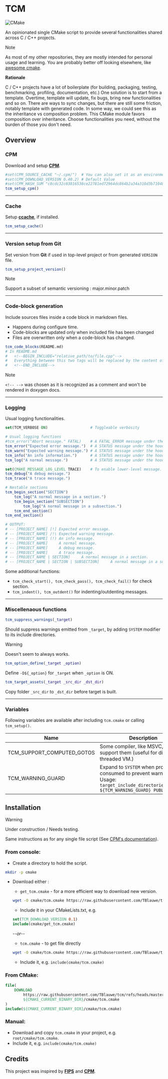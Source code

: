 # TCM

![CMake](https://img.shields.io/badge/CMake-%23008FBA.svg?style=for-the-badge&logo=cmake&logoColor=white)

An opinionated single CMake script to provide several functionalities shared across C / C++ projects.

> [!NOTE]
>
> As most of my other repositories, they are mostly intended for personal usage and learning.
> You are probably better off looking elsewhere, like [awesome cmake](https://github.com/onqtam/awesome-cmake).

__Rationale__ 

C / C++ projects have a lot of boilerplate (for building, packaging, testing, benchmarking, profiling, documentation, etc.)
One solution is to start from a template. Overtime, template will update, fix bugs, bring new functionalities and so on. 
There are ways to sync changes, but there are still some friction, notably template with generated code.
In some way, we could see this as the inheritance vs composition problem.
This CMake module favors composition over inheritance. 
Choose functionalities you need, without the burden of those you don't need.


## Overview

### CPM

Download and setup __[CPM](https://github.com/cpm-cmake/CPM.cmake)__.

```cmake 
#set(CPM_SOURCE_CACHE "~/.cpm/")  # You can also set it as an environment variable, so it works across projects.
#set(CPM_DOWNLOAD_VERSION 0.40.2) # Default Value
#set(CPM_HASH_SUM "c8cdc32c03816538ce22781ed72964dc864b2a34a310d3b7104812a5ca2d835d") #Default value
tcm_setup_cpm()
```

___

### Cache

Setup __[ccache](https://ccache.dev/)__, if installed.

```cmake 
tcm_setup_cache()
```

___

### Version setup from Git

Set version from __Git__ if used in top-level project or from generated `VERSION` file.

```cmake 
tcm_setup_project_version()
```

> [!NOTE]
> 
> Support a subset of semantic versioning : major.minor.patch

___

### Code-block generation

Include sources files inside a code block in markdown files.
* Happens during configure time.
* Code-blocks are updated only when included file has been changed
* Files are overwritten only when a code-block has changed.

```cmake 
tcm_code_blocks(README.md)
# In README.md
#   <!--BEGIN_INCLUDE="relative_path/to/file.cpp"-->
#   Everything between this two tags will be replaced by the content of the file inside a code block.
#   <!--END_INCLUDE-->
```
 
> [!NOTE]
>
> `<!-- -->` was chosen as it is recognized as a comment and won't be rendered in doxygen docs.

___

### Logging

Usual logging functionalities.

```cmake 
set(TCM_VERBOSE ON)                   # Toggleable verbosity

# Usual logging functions
#tcm_error("Abort message." FATAL)    # A FATAL_ERROR message under the hood. 
tcm_error("Expected error message.")  # A STATUS message under the hood.
tcm_warn("Expected warning message.") # A STATUS message under the hood.
tcm_info("An info information.")      # A STATUS message under the hood.
tcm_log("A normal message.")          # A STATUS message under the hood.

set(CMAKE_MESSAGE_LOG_LEVEL TRACE)    # To enable lower-level message.
tcm_debug("A debug message.")
tcm_trace("A trace message.")

# Nestable sections
tcm_begin_section("SECTION")
    tcm_log("A normal message in a section.")
    tcm_begin_section("SUBSECTION")
        tcm_log("A normal message in a subsection.")
    tcm_end_section()
tcm_end_section()

# OUTPUT:
# -- [PROJECT_NAME] [!] Expected error message.
# -- [PROJECT_NAME] /!\ Expected warning message.
# -- [PROJECT_NAME] (!) An info message.
# -- [PROJECT_NAME]     A normal message.
# -- [PROJECT_NAME]     A debug message.
# -- [PROJECT_NAME]     A trace message.
# -- [PROJECT_NAME | SECTION]     A normal message in a section.
# -- [PROJECT_NAME | SECTION | SUBSECTION]     A normal message in a subsection.
```
Some additional functions:
* `tcm_check_start(), tcm_check_pass(), tcm_check_fail()` for check section.
* `tcm_indent(), tcm_outdent()` for indenting/outdenting messages.

___

### Miscellenaous functions

```cmake
tcm_suppress_warnings(_target)
```
Should suppress warnings emitted from `_target`, by adding `SYSTEM` modifier to its include directories.

> [!WARNING]
>
> Doesn't seem to always works.
   
```cmake
tcm_option_define(_target _option)
```
Define `-D${_option}` for `_target` when `_option` is ON.

```cmake
tcm_target_assets(_target _src_dir _dst_dir)
```
Copy folder `_src_dir` to `_dst_dir` before target is built.
 
___

### Variables

Following variables are available after including `tcm.cmake` or calling `tcm_setup()`.

| Name                       | Description                                                                                                                                        |
|----------------------------|----------------------------------------------------------------------------------------------------------------------------------------------------|
| TCM_SUPPORT_COMPUTED_GOTOS | Some compiler, like MSVC, don't support them (useful for direct threaded VM.)                                                                      |
| TCM_WARNING_GUARD          | Expand to `SYSTEM` when project is consumed to prevent warnings.<br/>Usage: `target_include_directories(_target ${TCM_WARNING_GUARD} PUBLIC dir/)` |
 

## Installation

> [!WARNING]
>
> Under construction / Needs testing.
> 
Same instructions as for any single file script (See [CPM's documentation](https://github.com/cpm-cmake/CPM.cmake?tab=readme-ov-file#adding-cpm)).

### From console:

* Create a directory to hold the script.
```bash
mkdir -p cmake
```
* Download either :
  * `get_tcm.cmake` - for a more efficient way to download new version.
  ```bash
  wget -O cmake/tcm.cmake https://raw.githubusercontent.com/TBlauwe/tcm/refs/heads/master/cmake/get_tcm.cmake
  ```
  * Include it in your CMakeLists.txt, e.g. 
  ```cmake
  set(TCM_DOWNLOAD_VERSION 0.1)
  include(cmake/get_tcm.cmake)
  ```
  
  *--or--*

  * `tcm.cmake` - to get file directly
  ```bash
  wget -O cmake/tcm.cmake https://raw.githubusercontent.com/TBlauwe/tcm/refs/heads/master/cmake/tcm.cmake
  ```

  * Include it, e.g. `include(cmake/tcm.cmake)`

### From CMake:


```cmake
file(
    DOWNLOAD 
        https://raw.githubusercontent.com/TBlauwe/tcm/refs/heads/master/cmake/tcm.cmake
        ${CMAKE_CURRENT_BINARY_DIR}/cmake/tcm.cmake
)
include(${CMAKE_CURRENT_BINARY_DIR}/cmake/tcm.cmake)
```

### Manual:

* Download and copy `tcm.cmake` in your project, e.g. `root/cmake/tcm.cmake`.
* Include it, e.g. `include(cmake/tcm.cmake)`

## Credits

This project was inspired by __[FIPS](https://github.com/floooh/fips)__ and __[CPM](https://github.com/cpm-cmake/CPM.cmake)__.
